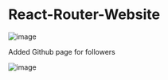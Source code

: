 # React-Router-Website

![image](https://github.com/Dungeonmaster07/React-Router-Website/assets/60266670/b1a9abb1-7189-4ce2-8472-cd707d548121)

Added Github page for followers

![image](https://github.com/Dungeonmaster07/React-Router-Website/assets/60266670/a628c457-1461-40ed-88c1-e282718cd7a3)


